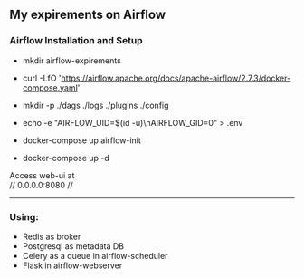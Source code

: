 ## My expirements on Airflow 


### Airflow Installation and Setup
- mkdir airflow-expirements
- curl -LfO 'https://airflow.apache.org/docs/apache-airflow/2.7.3/docker-compose.yaml'
- mkdir -p ./dags ./logs ./plugins ./config

- echo -e "AIRFLOW_UID=$(id -u)\nAIRFLOW_GID=0" > .env
- docker-compose up airflow-init
- docker-compose up -d

Access web-ui at  
// 0.0.0.0:8080 //

---
### Using:
- Redis as broker
- Postgresql as metadata DB
- Celery as a queue in airflow-scheduler
- Flask in airflow-webserver